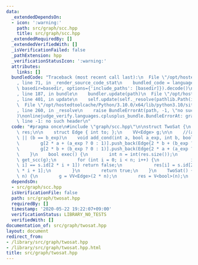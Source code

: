 ```yaml
---
data:
  _extendedDependsOn:
  - icon: ':warning:'
    path: src/graph/scc.hpp
    title: src/graph/scc.hpp
  _extendedRequiredBy: []
  _extendedVerifiedWith: []
  _isVerificationFailed: false
  _pathExtension: hpp
  _verificationStatusIcon: ':warning:'
  attributes:
    links: []
  bundledCode: "Traceback (most recent call last):\n  File \"/opt/hostedtoolcache/Python/3.10.0/x64/lib/python3.10/site-packages/onlinejudge_verify/documentation/build.py\"\
    , line 71, in _render_source_code_stat\n    bundled_code = language.bundle(stat.path,\
    \ basedir=basedir, options={'include_paths': [basedir]}).decode()\n  File \"/opt/hostedtoolcache/Python/3.10.0/x64/lib/python3.10/site-packages/onlinejudge_verify/languages/cplusplus.py\"\
    , line 187, in bundle\n    bundler.update(path)\n  File \"/opt/hostedtoolcache/Python/3.10.0/x64/lib/python3.10/site-packages/onlinejudge_verify/languages/cplusplus_bundle.py\"\
    , line 401, in update\n    self.update(self._resolve(pathlib.Path(included), included_from=path))\n\
    \  File \"/opt/hostedtoolcache/Python/3.10.0/x64/lib/python3.10/site-packages/onlinejudge_verify/languages/cplusplus_bundle.py\"\
    , line 260, in _resolve\n    raise BundleErrorAt(path, -1, \"no such header\"\
    )\nonlinejudge_verify.languages.cplusplus_bundle.BundleErrorAt: graph/scc.hpp:\
    \ line -1: no such header\n"
  code: "#pragma once\n#include \"graph/scc.hpp\"\n\nstruct TwoSat {\n    V<bool>\
    \ res;\n\n    struct Edge { int to; };\n    VV<Edge> g;\n\n    //(a == a_exp)\
    \ || (b == b_exp)\n    void add_cond(int a, bool a_exp, int b, bool b_exp) {\n\
    \        g[2 * a + (a_exp ? 0 : 1)].push_back(Edge{2 * b + (b_exp ? 1 : 0)});\n\
    \        g[2 * b + (b_exp ? 0 : 1)].push_back(Edge{2 * a + (a_exp ? 1 : 0)});\n\
    \    }\n    bool exec() {\n        int n = int(res.size());\n        auto s =\
    \ get_scc(g);\n        for (int i = 0; i < n; i++) {\n            if (s.id[2 *\
    \ i] == s.id[2 * i + 1]) return false;\n            res[i] = s.id[2 * i] < s.id[2\
    \ * i + 1];\n        }\n        return true;\n    }\n    TwoSat() {}\n    TwoSat(int\
    \ n) {\n        g = VV<Edge>(2 * n);\n        res = V<bool>(n);\n    }\n};\n"
  dependsOn:
  - src/graph/scc.hpp
  isVerificationFile: false
  path: src/graph/twosat.hpp
  requiredBy: []
  timestamp: '2020-05-22 19:22:07+09:00'
  verificationStatus: LIBRARY_NO_TESTS
  verifiedWith: []
documentation_of: src/graph/twosat.hpp
layout: document
redirect_from:
- /library/src/graph/twosat.hpp
- /library/src/graph/twosat.hpp.html
title: src/graph/twosat.hpp
---
```

